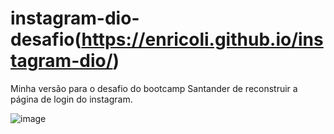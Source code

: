 # instagram-dio-desafio(https://enricoli.github.io/instagram-dio/)

Minha versão para o desafio do bootcamp Santander de reconstruir a página de login do instagram.

![image](https://user-images.githubusercontent.com/87574717/174604145-514fa5f3-55bf-4915-b5d1-448de5dd732c.png)
